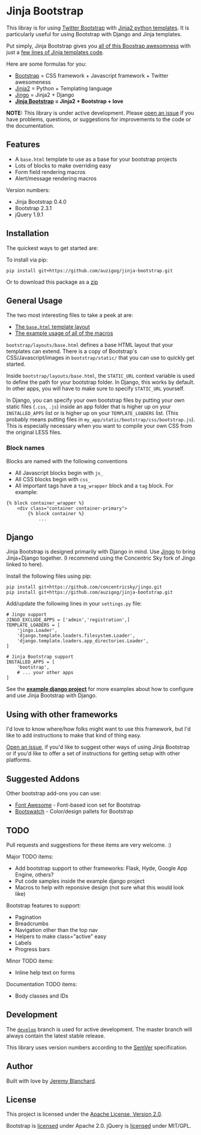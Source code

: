 # Jinja Bootstrap
This libray is for using [Twitter Bootstrap][bootstrap] with [Jinja2 python templates][jinja].
It is particularly useful for using Bootstrap with Django and Jinja templates.

Put simply, Jinja Bootstrap gives you [all of this Boostrap awesomness][demo] with just a [few lines of Jinja templates code][examplesfile].

Here are some formulas for you:

  * [Bootstrap][bootstrap] = CSS framework + Javascript framework + Twitter awesomeness
  * [Jinja2][jinja] = Python + Templating language
  * [Jingo][jingo] = Jinja2 + Django
  * **[Jinja Bootstrap](http://github.com/auzigog/jinja-bootstrap) = Jinja2 + Bootstrap + love**

**NOTE:** This library is under active development. Please [open an issue][issues] if you have problems, questions, or suggestions for improvements to the code or the documentation.

## Features

  * A `base.html` template to use as a base for your bootstrap projects
  * Lots of blocks to make overriding easy
  * Form field rendering macros
  * Alert/message rendering macros

Version numbers:

  * Jinja Bootstrap 0.4.0
  * Bootstrap 2.3.1
  * jQuery 1.9.1


## Installation

The quickest ways to get started are:

To install via pip:

    pip install git+https://github.com/auzigog/jinja-bootstrap.git

Or to download this package as a [zip](https://github.com/auzigog/jinja-bootstrap/zipball/master)


## General Usage


The two most interesting files to take a peek at are:

  * [The `base.html` template layout](http://github.com/auzigog/jinja-bootstrap/blob/master/bootstrap/templates/bootstrap/layouts/base.html)
  * [The example usage of all of the macros][examplesfile]

`bootstrap/layouts/base.html` defines a base HTML layout that your templates can extend.
There is a copy of Bootstrap's CSS/Javascript/images in `bootstrap/static/` that you can use to quickly get started.

Inside `bootstrap/layouts/base.html`, the `STATIC_URL` context variable is used to define the path for your bootstrap folder.
In Django, this works by default. In other apps, you will have to make sure to specify `STATIC_URL` yourself.

In Django, you can specify your own bootstrap files by putting your own static files (`.css`, `.js`) inside an app folder that is higher up on your `INSTALLED_APPS` list or is higher up on your `TEMPLATE_LOADERS` list. (This probably means putting files in `my_app/static/bootstrap/css/bootstrap.js`). This is especially necessary when you want to compile your own CSS from the original LESS files.


### Block names
Blocks are named with the following conventions

  * All Javascript blocks begin with `js_`
  * All CSS blocks begin with `css_`
  * All important tags have a `tag_wrapper` block and a `tag` block. For example:

```
{% block container_wrapper %}
    <div class="container container-primary">
        {% block container %}
            ...
```


## Django
Jinja Bootstrap is designed primarily with Django in mind. Use [Jingo][jingo] to bring Jinja+Django together. (I recommend using the Concentric Sky fork of Jingo linked to here).

Install the following files using pip:

    pip install git+https://github.com/concentricsky/jingo.git
    pip install git+https://github.com/auzigog/jinja-bootstrap.git

Add/update the following lines in your `settings.py` file:

    # Jingo support
    JINGO_EXCLUDE_APPS = ['admin','registration',]
    TEMPLATE_LOADERS = [
    	'jingo.Loader',
        'django.template.loaders.filesystem.Loader',
        'django.template.loaders.app_directories.Loader',
    ]

    # Jinja Bootstrap support
    INSTALLED_APPS = [
        'bootstrap',
        # ... your other apps
    ]

See the **[example django project](http://github.com/auzigog/jinja-bootstrap/tree/master/example_project_django)** for more examples about how to configure and use Jinja Bootstrap with Django.


## Using with other frameworks
I'd love to know where/how folks might want to use this framework, but I'd like to add instructions to make that kind of thing easy.

[Open an issue][issues], if you'd like to suggest other ways of using Jinja Bootstrap or if you'd like to offer a set of instructions for getting setup with other platforms.


## Suggested Addons
Other bootstrap add-ons you can use:

  * [Font Awesome](http://fortawesome.github.com/Font-Awesome/) - Font-based icon set for Bootstrap
  * [Bootswatch](http://bootswatch.com/) - Color/design pallets for Bootstrap

## TODO
Pull requests and suggestions for these items are very welcome. :)

Major TODO items:

  * Add bootstrap support to other frameworks: Flask, Hyde, Google App Engine, others?
  * Put code samples inside the example django project
  * Macros to help with reponsive design (not sure what this would look like)

Bootstrap features to support:

  * Pagination
  * Breadcrumbs
  * Navigation other than the top nav
  * Helpers to make class="active" easy
  * Labels
  * Progress bars

Minor TODO items:

  * Inline help text on forms

Documentation TODO items:

  * Body classes and IDs


## Development
The [`develop`](https://github.com/auzigog/jinja-bootstrap/tree/develop) branch is used for active development. The master branch will always contain the latest stable release.

This library uses version numbers according to the [SemVer](http://semver.org/) specification.


## Author
Built with love by [Jeremy Blanchard](http://blanchardjeremy.com).


## License
This project is licensed under the [Apache License, Version 2.0](http://www.apache.org/licenses/LICENSE-2.0).

Bootstrap  is [licensed](https://github.com/twitter/bootstrap/blob/master/LICENSE) under Apache 2.0.
jQuery is [licensed](http://jquery.org/license/) under MIT/GPL.


[demo]: http://jinjabootstrap.herokuapp.com/
[examplesfile]: http://github.com/auzigog/jinja-bootstrap/blob/master/example_project_django/root/templates/home.html
[issues]: https://github.com/auzigog/hyde-bootstrap/issues
[bootstrap]: http://twitter.github.com/bootstrap/
[jingo]: http://github.com/concentricsky/jingo/
[jinja]: http://jinja.pocoo.org/docs/
